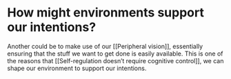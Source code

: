 # How might environments support our intentions?
Another could be to make use of our [[Peripheral vision]], essentially ensuring that the stuff we want to get done is easily available. This is one of the reasons that [[Self-regulation doesn’t require cognitive control]], we can shape our environment to support our intentions. 

<!-- #p1 -->

<!-- {BearID:523E91BC-12C6-4959-83BB-2AAF56B74590-6734-0000080F445D6510} -->
